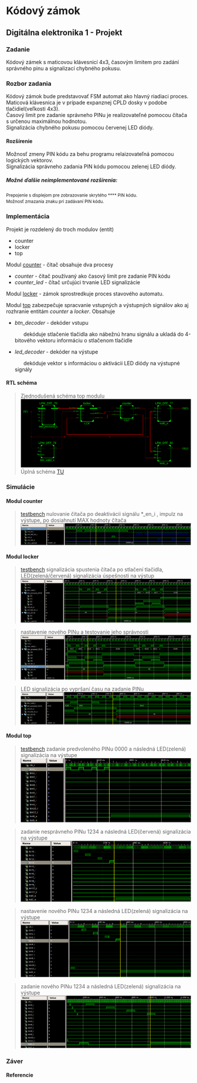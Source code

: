 # Kódový zámok
## Digitálna elektronika 1 -  Projekt


### Zadanie
Kódový zámek s maticovou klávesnicí 4x3, časovým limitem pro zadání správného pinu a signalizací chybného pokusu.  

### Rozbor zadania
Kódový zámok bude predstavovať FSM automat ako hlavný riadiaci proces.  
Maticová klávesnica je v prípade expanznej CPLD dosky v podobe tlačidiel(veľkosti 4x3).  
Časový limit pre zadanie správneho PINu je realizovateľné pomocou čítača s určenou maximálnou hodnotou.  
Signalizácia chybného pokusu pomocou červenej LED diódy.  

####  Rozšírenie
Možnosť zmeny PIN kódu za behu programu relaizovateľná pomocou logických vektorov.  
Signalizácia správneho zadania PIN kódu pomocou zelenej LED diódy.  

#####  Možné ďalšie neimplementované rozšírenia:
<small>Prepojenie s displejom pre zobrazovanie  skrytého \****  PIN kódu.  
Možnosť zmazania znaku pri zadávaní PIN kódu.  </small>

### Implementácia
Projekt je rozdelený do troch modulov (entít)
- counter
- locker
- top

Modul [counter](code_lock/counter.vhd "Otvoriť code_lock/counter.vhd") - čítač obsahuje dva procesy
- *counter* - čítač používaný ako časový limit pre zadanie PIN kódu
- *counter_led* - čítač určujúci trvanie LED signalizácie

Modul [locker](code_lock/locker.vhd "Otvoriť code_lock/locker.vhd") - zámok  sprostredkuje proces stavového automatu.
  
Modul [top](code_lock/top.vhd "Otvoriť code_lock/top.vhd") zabezpečuje spracvanie vstupných a výstupných signálov ako aj rozhranie entitám *counter* a *locker*. Obsahuje

-  *btn_decoder* - dekóder vstupu

	&nbsp; &nbsp; &nbsp; dekóduje stlačenie tlačidla ako nábežnú hranu signálu a ukladá do 4-bitového vektoru informáciu o stlačenom tlačidle
-  *led_decoder* - dekóder na výstupe

	&nbsp; &nbsp; &nbsp; dekóduje vektor s informáciou o aktivácii LED diódy na výstupné signály

#### RTL schéma
> Zjednodušená schéma top modulu
![RTL schéma](images/RTL_top_simplified.png)
Úplná schéma [TU](RTL_full.pdf)

### Simulácie
#### Modul **counter**
> [testbench](/code_lock/counter_tb_00.vhd) nulovanie čítača po deaktivácii signálu *_en_i , impulz na výstupe, po dosiahnutí MAX hodnoty čítača
![simulácia modulu counter](images/sim_counter.png)



#### Modul **locker** 
> [testbench](/code_lock/locker_tb_00.vhd) signalizácia spustenia čítača po stlačení tlačidla, LED(zelená/červená) signalizácia úspešnosti na výstup
![simulácia modulu locker](images/sim_locker_10.png)

> nastavenie nového PINu a testovanie jeho správnosti
![simulácia modulu locker](images/sim_locker_set1.png)

> LED signalizácia po vypršaní času na zadanie PINu
![simulácia modulu locker](images/sim_locker_cnt1.png)

#### Modul **top** 
> [testbench](/code_lock/top_tb_00.vhd) zadanie predvoleného PINu 0000 a následná LED(zelená) signalizácia na výstupe
![simulácia modulu top](images/sim_top_default.png)


> zadanie nesprávneho PINu 1234 a následná LED(červená) signalizácia na výstupe
![simulácia modulu top](images/sim_top_fail.png)

> nastavenie nového PINu 1234  a následná LED(zelená) signalizácia na výstupe
![simulácia modulu top](images/sim_top_set.png)

> zadanie nového PINu 1234 a následná LED(zelená) signalizácia na výstupe
![simulácia modulu top](images/sim_top_newcode.png)

### Záver


#### Referencie
